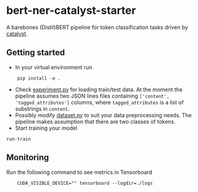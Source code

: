 
# bert-ner-catalyst-starter

A barebones (Distil)BERT pipeline for token classification tasks driven by [catalyst](https://github.com/catalyst-team/catalyst).


## Getting started

- In your virtual environment run
```
    pip install -e .
```
- Check [experiment.py](bert_ner/experiment.py) for loading train/test data. At the moment the pipeline assumes two JSON lines files containing `['content', 'tagged_attributes']` columns, where `tagged_attributes` is a list of substrings in `content`.
- Possibly modify [dataset.py](bert_ner/dataset.py) to suit your data preprocessing needs. The pipeline makes assumption that there are two classes of tokens.
- Start training your model
```
run-train
```

## Monitoring

Run the following command to see metrics in Tensorboard
```
    CUDA_VISIBLE_DEVICE="" tensorboard --logdir=./logs
```
